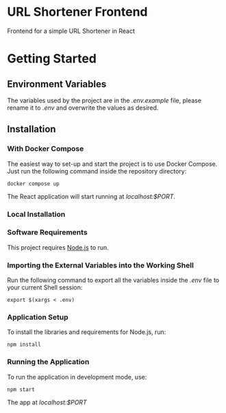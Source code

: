 # URL Shortener Frontend

Frontend for a simple URL Shortener in React

# Getting Started

## Environment Variables

The variables used by the project are in the *.env.example* file, please rename it to *.env* and overwrite the values as desired.

## Installation

### With Docker Compose

The easiest way to set-up and start the project is to use Docker Compose. Just run the following command inside the repository directory:

```
docker compose up
```

The React application will start running at *localhost:$PORT*.

### Local Installation

### Software Requirements

This project requires [Node.js](https://nodejs.org/en/) to run.

### Importing the External Variables into the Working Shell

Run the following command to export all the variables inside the *.env* file to your current Shell session:

```
export $(xargs < .env)
```

### Application Setup

To install the libraries and requirements for Node.js, run:

```
npm install
```

### Running the Application

To run the application in development mode, use:

```
npm start
```

The app at *localhost:$PORT*